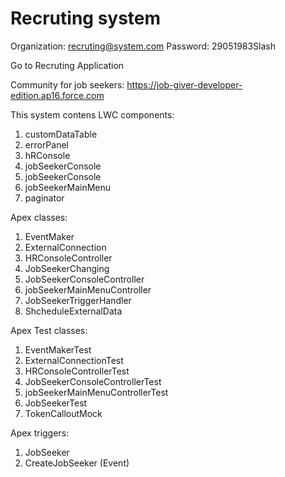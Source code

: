 # Recruting system

Organization: recruting@system.com
Password: 29051983Slash

Go to Recruting Application

Community for job seekers: https://job-giver-developer-edition.ap16.force.com

This system contens LWC components:
1. customDataTable
2. errorPanel
3. hRConsole
4. jobSeekerConsole
5. jobSeekerConsole
6. jobSeekerMainMenu
7. paginator

Apex classes: 
1. EventMaker
2. ExternalConnection
3. HRConsoleController
4. JobSeekerChanging
5. JobSeekerConsoleController
6. jobSeekerMainMenuController
7. JobSeekerTriggerHandler
8. ShcheduleExternalData

Apex Test classes:
1. EventMakerTest
2. ExternalConnectionTest
3. HRConsoleControllerTest
4. JobSeekerConsoleControllerTest
5. jobSeekerMainMenuControllerTest
6. JobSeekerTest
7. TokenCalloutMock

Apex triggers:
1. JobSeeker
2. CreateJobSeeker (Event)


